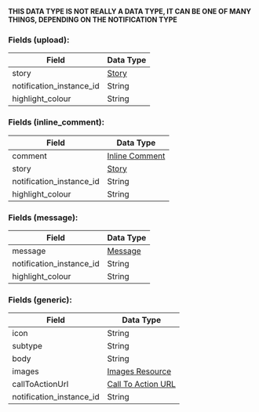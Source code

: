 **THIS DATA TYPE IS NOT REALLY A DATA TYPE, IT CAN BE ONE OF MANY THINGS, DEPENDING ON THE NOTIFICATION TYPE**

### Fields (upload):

| Field | Data Type |
|-|-|
| story | [Story](./Story.md) |
| notification_instance_id | String |
| highlight_colour | String |

### Fields (inline_comment):

| Field | Data Type |
|-|-|
| comment | [Inline Comment](./Inline_Comment.md) |
| story | [Story](./Story.md) |
| notification_instance_id | String |
| highlight_colour | String |

### Fields (message):

| Field | Data Type |
|-|-|
| message | [Message](./Message.md) |
| notification_instance_id | String |
| highlight_colour | String |

### Fields (generic):

| Field | Data Type |
|-|-|
| icon | String |
| subtype | String |
| body | String |
| images | [Images Resource](./Images_Resource.md) |
| callToActionUrl | [Call To Action URL](./Call_To_Action_URL.md) |
| notification_instance_id | String |